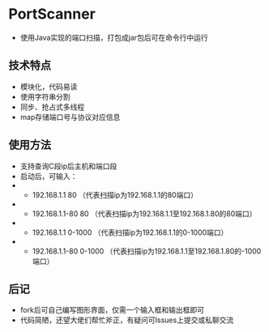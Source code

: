 # PortScanner
- 使用Java实现的端口扫描，打包成jar包后可在命令行中运行

## 技术特点

- 模块化，代码易读
- 使用字符串分割
- 同步、抢占式多线程
- map存储端口号与协议对应信息

## 使用方法

- 支持查询C段ip后主机和端口段
- 启动后，可输入：
- - 192.168.1.1 80 （代表扫描ip为192.168.1.1的80端口）
- - 192.168.1.1-80 80 （代表扫描ip为192.168.1.1至192.168.1.80的80端口）
- - 192.168.1.1 0-1000 （代表扫描ip为192.168.1.1的0-1000端口）
- - 192.168.1.1-80 0-1000 （代表扫描ip为192.168.1.1至192.168.1.80的-1000端口）

## 后记

- fork后可自己编写图形界面，仅需一个输入框和输出框即可
- 代码简陋，还望大佬们帮忙斧正，有疑问可Issues上提交或私聊交流
